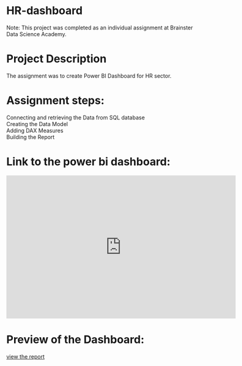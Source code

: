 # HR-dashboard
Note: This project was completed as an individual assignment at Brainster Data Science Academy.
# Project Description 
The assignment was to create Power BI Dashboard for HR sector.   
# Assignment steps:

Connecting and retrieving the Data from SQL database  
Creating the Data Model  
Adding DAX Measures  
Building the Report  

# Link to the power bi dashboard:

[<iframe title="Tanja MB Project file" width="600" height="373.5" src="https://app.powerbi.com/view?r=eyJrIjoiZjcwMTgzNWQtNmRjYS00NmRhLTllYjAtNWE0ZjVlOWRiYTFiIiwidCI6IjEzMjViNTdhLTFjZmItNGFhZC04YTZkLTNkYmRiNWJjYjQyZCIsImMiOjl9" frameborder="0" allowFullScreen="true"></iframe>](https://app.powerbi.com/view?r=eyJrIjoiZjcwMTgzNWQtNmRjYS00NmRhLTllYjAtNWE0ZjVlOWRiYTFiIiwidCI6IjEzMjViNTdhLTFjZmItNGFhZC04YTZkLTNkYmRiNWJjYjQyZCIsImMiOjl9)

# Preview of the Dashboard:
[view the report](Tanja%20MB%20Project%20Report.pdf)

